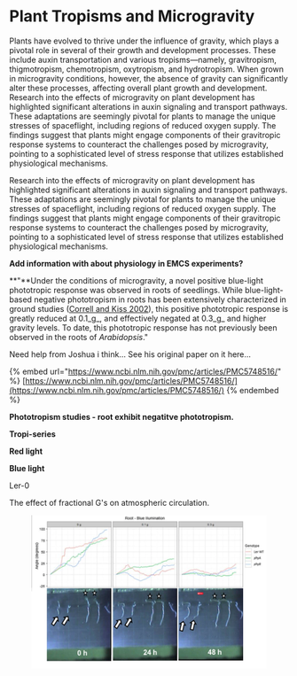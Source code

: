 # Plant Tropisms and Microgravity

Plants have evolved to thrive under the influence of gravity, which plays a pivotal role in several of their growth and development processes. These include auxin transportation and various tropisms—namely, gravitropism, thigmotropism, chemotropism, oxytropism, and hydrotropism. When grown in microgravity conditions, however, the absence of gravity can significantly alter these processes, affecting overall plant growth and development. Research into the effects of microgravity on plant development has highlighted significant alterations in auxin signaling and transport pathways. These adaptations are seemingly pivotal for plants to manage the unique stresses of spaceflight, including regions of reduced oxygen supply. The findings suggest that plants might engage components of their gravitropic response systems to counteract the challenges posed by microgravity, pointing to a sophisticated level of stress response that utilizes established physiological mechanisms.

Research into the effects of microgravity on plant development has highlighted significant alterations in auxin signaling and transport pathways. These adaptations are seemingly pivotal for plants to manage the unique stresses of spaceflight, including regions of reduced oxygen supply. The findings suggest that plants might engage components of their gravitropic response systems to counteract the challenges posed by microgravity, pointing to a sophisticated level of stress response that utilizes established physiological mechanisms.



**Add information with about physiology in EMCS experiments?**&#x20;

**"**Under the conditions of microgravity, a novel positive blue-light phototropic response was observed in roots of seedlings. While blue-light-based negative phototropism in roots has been extensively characterized in ground studies ([Correll and Kiss 2002](https://www.ncbi.nlm.nih.gov/pmc/articles/PMC5748516/#R12)), this positive phototropic response is greatly reduced at 0.1_g_, and effectively negated at 0.3_g_ and higher gravity levels. To date, this phototropic response has not previously been observed in the roots of _Arabidopsis_."&#x20;

Need help from Joshua i think... See his original paper on it here...&#x20;

{% embed url="https://www.ncbi.nlm.nih.gov/pmc/articles/PMC5748516/" %}
[https://www.ncbi.nlm.nih.gov/pmc/articles/PMC5748516/](https://www.ncbi.nlm.nih.gov/pmc/articles/PMC5748516/)
{% endembed %}

**Phototropism studies - root exhibit negatitve phototropism.**&#x20;

**Tropi-series**

**Red light**

**Blue light**&#x20;





Ler-0&#x20;

The effect of fractional G's on atmospheric circulation. &#x20;

<figure><img src=".gitbook/assets/image (18).png" alt=""><figcaption></figcaption></figure>

